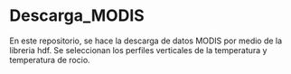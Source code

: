 # Descarga_MODIS
En este repositorio, se hace la descarga de datos MODIS por medio de la libreria hdf. Se seleccionan los perfiles verticales de la temperatura y temperatura de rocio. 